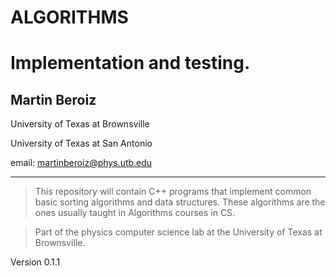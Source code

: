 
                                                
#  ALGORITHMS
# Implementation and testing.     
##  Martin Beroiz
University of Texas at Brownsville

University of Texas at San Antonio

email: <martinberoiz@phys.utb.edu>

--------

> This repository will contain C++ programs that
implement common basic sorting algorithms and data
structures.
These algorithms are the ones usually taught in
Algorithms courses in CS.

> Part of the physics computer science lab at the University of Texas at Brownsville.

Version 0.1.1
